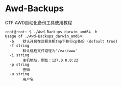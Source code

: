 # Awd-Backups
CTF AWD自动化备份工具使用教程

```
root@root: $ ./Awd-Backups_darwin_amd64 -h
Usage of ./Awd-Backups_darwin_amd64:
  -b	默认开启在远程主机tmp下执行cp备份 (default true)
  -f string
    	默认远程文件路径为'/var/www'
  -i string
    	主机地址，例如：127.0.0.0:22
  -p string
    	密码
  -u string
    	用户名
```

